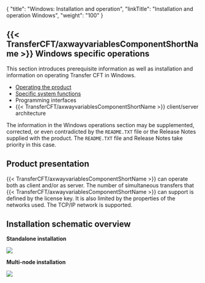 {
    "title": "Windows: Installation and operation",
    "linkTitle": "Installation and operation Windows",
    "weight": "100"
}<span id="Specifications_and_Prerequisites_for_CFT_Windows"></span>

{{< TransferCFT/axwayvariablesComponentShortName  >}} Windows specific operations
--------------------------------------------------------------------------------------

This section introduces prerequisite information as well as installation and information on operating Transfer CFT in Windows.

- [Operating the product](windows_install_start_here/running_cft_for_the_first_time_windows)
- [Specific system
    functions](windows_install_start_here/specific_system_functions)
- Programming
    interfaces
- {{< TransferCFT/axwayvariablesComponentShortName  >}}
    client/server architecture

The information in the Windows operations section
may be supplemented, corrected, or even contradicted by the
`README.TXT` file or the Release Notes supplied with the product. The `README.TXT` file and Release Notes take priority in this case.

<span id="Product_presentation"></span>

Product presentation
--------------------

{{< TransferCFT/axwayvariablesComponentShortName  >}} can operate both as client and/or as server. The
number of simultaneous transfers that {{< TransferCFT/axwayvariablesComponentShortName  >}} can support
is defined by the license key. It is also limited by the properties of
the networks used. The TCP/IP network is supported.

Installation schematic overview
-------------------------------

****Standalone installation****

![](/Images/TransferCFT/install01_(2).png)

****Multi-node installation****

****![](/Images/TransferCFT/install_multi.png)****
